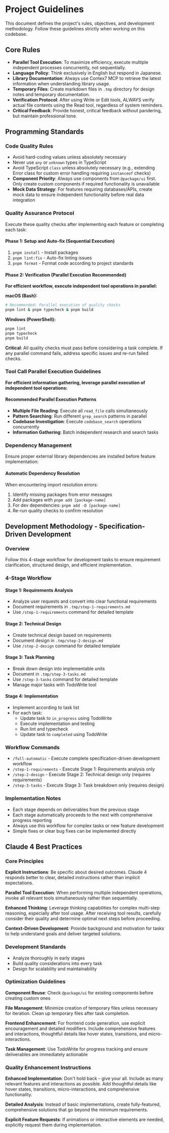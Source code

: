 # Project Guidelines

This document defines the project's rules, objectives, and development methodology. Follow these guidelines strictly when working on this codebase.

## Core Rules

- **Parallel Tool Execution**: To maximize efficiency, execute multiple independent processes concurrently, not sequentially.
- **Language Policy**: Think exclusively in English but respond in Japanese.
- **Library Documentation**: Always use Contex7 MCP to retrieve the latest information when understanding library usage.
- **Temporary Files**: Create markdown files in `.tmp` directory for design notes and temporary documentation.
- **Verification Protocol**: After using Write or Edit tools, ALWAYS verify actual file contents using the Read tool, regardless of system reminders.
- **Critical Feedback**: Provide honest, critical feedback without pandering, but maintain professional tone.

## Programming Standards

### Code Quality Rules

- Avoid hard-coding values unless absolutely necessary
- Never use `any` or `unknown` types in TypeScript
- Avoid TypeScript `class` unless absolutely necessary (e.g., extending Error class for custom error handling requiring `instanceof` checks)
- **Component Priority**: Always use components from `@package/ui` first. Only create custom components if required functionality is unavailable
- **Mock Data Strategy**: For features requiring databases/APIs, create mock data to ensure independent functionality before real data integration

### Quality Assurance Protocol

Execute these quality checks after implementing each feature or completing each task:

#### Phase 1: Setup and Auto-fix (Sequential Execution)

1. `pnpm install` - Install packages
2. `pnpm lint:fix` - Auto-fix linting issues
3. `pnpm format` - Format code according to project standards

#### Phase 2: Verification (Parallel Execution Recommended)

**For efficient workflow, execute independent tool operations in parallel:**

**macOS (Bash):**

```bash
# Recommended: Parallel execution of quality checks
pnpm lint & pnpm typecheck & pnpm build
```

**Windows (PowerShell):**

```bash
pnpm lint
pnpm typecheck
pnpm build
```

**Critical**: All quality checks must pass before considering a task complete. If any parallel command fails, address specific issues and re-run failed checks.

### Tool Call Parallel Execution Guidelines

**For efficient information gathering, leverage parallel execution of independent tool operations:**

#### Recommended Parallel Execution Patterns

- **Multiple File Reading**: Execute all `read_file` calls simultaneously
- **Pattern Searching**: Run different `grep_search` patterns in parallel
- **Codebase Investigation**: Execute `codebase_search` operations concurrently
- **Information Gathering**: Batch independent research and search tasks

### Dependency Management

Ensure proper external library dependencies are installed before feature implementation:

#### Automatic Dependency Resolution

When encountering import resolution errors:

1. Identify missing packages from error messages
2. Add packages with `pnpm add [package-name]`
3. For dev dependencies: `pnpm add -D [package-name]`
4. Re-run quality checks to confirm resolution

## Development Methodology - Specification-Driven Development

### Overview

Follow this 4-stage workflow for development tasks to ensure requirement clarification, structured design, and efficient implementation.

### 4-Stage Workflow

#### Stage 1: Requirements Analysis

- Analyze user requests and convert into clear functional requirements
- Document requirements in `.tmp/step-1-requirements.md`
- Use `/step-1-requirements` command for detailed template

#### Stage 2: Technical Design

- Create technical design based on requirements
- Document design in `.tmp/step-2-design.md`
- Use `/step-2-design` command for detailed template

#### Stage 3: Task Planning

- Break down design into implementable units
- Document in `.tmp/step-3-tasks.md`
- Use `/step-3-tasks` command for detailed template
- Manage major tasks with TodoWrite tool

#### Stage 4: Implementation

- Implement according to task list
- For each task:
  - Update task to `in_progress` using TodoWrite
  - Execute implementation and testing
  - Run lint and typecheck
  - Update task to `completed` using TodoWrite

### Workflow Commands

- `/full-automatic` - Execute complete specification-driven development workflow
- `/step-1-requirements` - Execute Stage 1: Requirements analysis only
- `/step-2-design` - Execute Stage 2: Technical design only (requires requirements)
- `/step-3-tasks` - Execute Stage 3: Task breakdown only (requires design)

### Implementation Notes

- Each stage depends on deliverables from the previous stage
- Each stage automatically proceeds to the next with comprehensive progress reporting
- Always use this workflow for complex tasks or new feature development
- Simple fixes or clear bug fixes can be implemented directly

## Claude 4 Best Practices

### Core Principles

**Explicit Instructions**: Be specific about desired outcomes. Claude 4 responds better to clear, detailed instructions rather than implicit expectations.

**Parallel Tool Execution**: When performing multiple independent operations, invoke all relevant tools simultaneously rather than sequentially.

**Enhanced Thinking**: Leverage thinking capabilities for complex multi-step reasoning, especially after tool usage. After receiving tool results, carefully consider their quality and determine optimal next steps before proceeding.

**Context-Driven Development**: Provide background and motivation for tasks to help understand goals and deliver targeted solutions.

### Development Standards

- Analyze thoroughly in early stages
- Build quality considerations into every task
- Design for scalability and maintainability

### Optimization Guidelines

**Component Reuse**: Check `@package/ui` for existing components before creating custom ones

**File Management**: Minimize creation of temporary files unless necessary for iteration. Clean up temporary files after task completion.

**Frontend Enhancement**: For frontend code generation, use explicit encouragement and detailed modifiers. Include comprehensive features and interactions, thoughtful details like hover states, transitions, and micro-interactions.

**Task Management**: Use TodoWrite for progress tracking and ensure deliverables are immediately actionable

### Quality Enhancement Instructions

**Enhanced Implementation**: Don't hold back - give your all. Include as many relevant features and interactions as possible. Add thoughtful details like hover states, transitions, micro-interactions, and comprehensive functionality.

**Detailed Analysis**: Instead of basic implementations, create fully-featured, comprehensive solutions that go beyond the minimum requirements.

**Explicit Feature Requests**: If animations or interactive elements are needed, explicitly request them during implementation.
